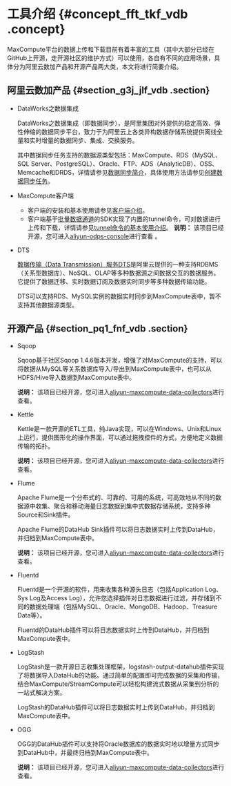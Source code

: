 # 工具介绍 {#concept_fft_tkf_vdb .concept}

MaxCompute平台的数据上传和下载目前有着丰富的工具（其中大部分已经在GitHub上开源，走开源社区的维护方式）可以使用，各自有不同的应用场景，具体分为阿里云数加产品和开源产品两大类，本文将进行简要介绍。

## 阿里云数加产品 {#section_g3j_jlf_vdb .section}

-   DataWorks之数据集成

    DataWorks之数据集成（即数据同步），是阿里集团对外提供的稳定高效、弹性伸缩的数据同步平台，致力于为阿里云上各类异构数据存储系统提供离线全量和实时增量的数据同步、集成、交换服务。

    其中数据同步任务支持的数据源类型包括：MaxCompute、RDS（MySQL、SQL Server、PostgreSQL）、Oracle、FTP、ADS（AnalyticDB）、OSS、Memcache和DRDS，详情请参见[数据同步简介](https://www.alibabacloud.com/help/doc-detail/47677.html)，具体使用方法请参见[创建数据同步任务](https://www.alibabacloud.com/help/doc-detail/30269.html)。

-   MaxCompute客户端

    -   客户端的安装和基本使用请参见[客户端介绍](../../../../intl.zh-CN/工具及下载/客户端.md)。
    -   客户端基于[批量数据通道](intl.zh-CN/用户指南/数据上传下载/批量数据通道SDK介绍/批量数据通道概要.md)的SDK实现了内置的tunnel命令，可对数据进行上传和下载，详情请参见[tunnel命令的基本使用介绍](intl.zh-CN/用户指南/数据上传下载/Tunnel命令操作.md)。
    **说明：** 该项目已经开源，您可进入[aliyun-odps-console](https://github.com/aliyun/aliyun-odps-console)进行查看 。

-   DTS

    [数据传输（Data Transmission）服务DTS](https://www.alibabacloud.com/help/doc-detail/26592.html)是阿里云提供的一种支持RDBMS（关系型数据库）、NoSQL、OLAP等多种数据源之间数据交互的数据服务。它提供了数据迁移、实时数据订阅及数据实时同步等多种数据传输功能。

    DTS可以支持RDS、MySQL实例的数据实时同步到MaxCompute表中，暂不支持其他数据源类型。


## 开源产品 {#section_pq1_fnf_vdb .section}

-   Sqoop

    Sqoop基于社区Sqoop 1.4.6版本开发，增强了对MaxCompute的支持，可以将数据从MySQL等关系数据库导入/导出到MaxCompute表中，也可以从HDFS/Hive导入数据到MaxCompute表中。

    **说明：** 该项目已经开源，您可进入[aliyun-maxcompute-data-collectors](https://github.com/aliyun/aliyun-maxcompute-data-collectors)进行查看。

-   Kettle

    Kettle是一款开源的ETL工具，纯Java实现，可以在Windows、Unix和Linux上运行，提供图形化的操作界面，可以通过拖拽控件的方式，方便地定义数据传输的拓扑。

    **说明：** 该项目已经开源，您可进入[aliyun-maxcompute-data-collectors](https://github.com/aliyun/aliyun-maxcompute-data-collectors?spm=a2c4g.11186623.2.15.oSXp9R)进行查看。

-   Flume

    Apache Flume是一个分布式的、可靠的、可用的系统，可高效地从不同的数据源中收集、聚合和移动海量日志数据到集中式数据存储系统，支持多种Source和Sink插件。

    Apache Flume的DataHub Sink插件可以将日志数据实时上传到DataHub，并归档到MaxCompute表中。

    **说明：** 该项目已经开源，您可进入[aliyun-maxcompute-data-collectors](https://github.com/aliyun/aliyun-maxcompute-data-collectors?spm=a2c4g.11186623.2.17.oSXp9R)进行查看。

-   Fluentd

    Fluentd是一个开源的软件，用来收集各种源头日志（包括Application Log、Sys Log及Access Log），允许您选择插件对日志数据进行过滤，并存储到不同的数据处理端（包括MySQL、Oracle、MongoDB、Hadoop、Treasure Data等）。

    Fluentd的DataHub插件可以将日志数据实时上传到DataHub，并归档到MaxCompute表中。

-   LogStash

    LogStash是一款开源日志收集处理框架，logstash-output-datahub插件实现了将数据导入DataHub的功能。通过简单的配置即可完成数据的采集和传输，结合MaxCompute/StreamCompute可以轻松构建流式数据从采集到分析的一站式解决方案。

    LogStash的DataHub插件可以将日志数据实时上传到DataHub，并归档到MaxCompute表中。

-   OGG

    OGG的DataHub插件可以支持将Oracle数据库的数据实时地以增量方式同步到DataHub中，并最终归档到MaxCompute表中。

    **说明：** 该项目已经开源，您可进入[aliyun-maxcompute-data-collectors](https://github.com/aliyun/aliyun-maxcompute-data-collectors?spm=a2c4g.11186623.2.21.oSXp9R)进行查看。


